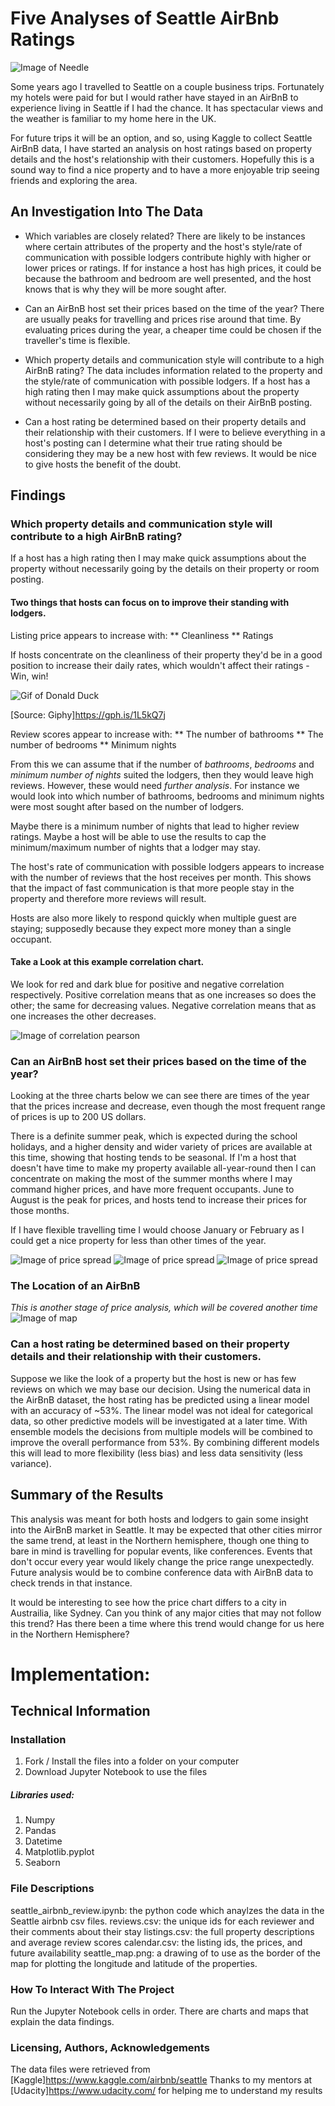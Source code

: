 # Five Analyses of Seattle AirBnb Ratings

![Image of Needle](space_needle.png)

Some years ago I travelled to Seattle on a couple business trips. Fortunately my hotels were paid for but I would rather have stayed in an AirBnB to experience living in Seattle if I had the chance. It has spectacular views and the weather is familiar to my home here in the UK.

For future trips it will be an option, and so, using Kaggle to collect Seattle AirBnB data, I have started an analysis on host ratings based on property details and the host's relationship with their customers. Hopefully this is a sound way to find a nice property and to have a more enjoyable trip seeing friends and exploring the area.



## An Investigation Into The Data

* Which variables are closely related?
There are likely to be instances where certain attributes of the property and the host's style/rate of communication with possible lodgers contribute highly with higher or lower prices or ratings.
If for instance a host has high prices, it could be because the bathroom and bedroom are well presented, and the host knows that is why they will be more sought after.


* Can an AirBnB host set their prices based on the time of the year?
There are usually peaks for travelling and prices rise around that time. By evaluating prices during the year, a cheaper time could be chosen if the traveller's time is flexible.


* Which property details and communication style will contribute to a high AirBnB rating?
The data includes information related to the property and the style/rate of communication with possible lodgers.
If a host has a high rating then I may make quick assumptions about the property without necessarily going by all of the details on their AirBnB posting.


* Can a host rating be determined based on their property details and their relationship with their customers.
If I were to believe everything in a host's posting can I determine what their true rating should be considering they may be a new host with few reviews. It would be nice to give hosts the benefit of the doubt.



## Findings

### Which property details and communication style will contribute to a high AirBnB rating?
If a host has a high rating then I may make quick assumptions about the property without necessarily going by the details on their property or room posting.

#### Two things that hosts can focus on to improve their standing with lodgers.

Listing price appears to increase with:
** Cleanliness
** Ratings

If hosts concentrate on the cleanliness of their property they'd be in a good position to increase their daily rates, which wouldn't affect their ratings - Win, win!

![Gif of Donald Duck](donald_money.gif)

[Source: Giphy]https://gph.is/1L5kQ7j

Review scores appear to increase with:
** The number of bathrooms
** The number of bedrooms
** Minimum nights

From this we can assume that if the number of _bathrooms_, _bedrooms_ and _minimum number of nights_ suited the lodgers, then they would leave high reviews. However, these would need *further analysis*. For instance we would look into which number of bathrooms, bedrooms and minimum nights were most sought after based on the number of lodgers.

Maybe there is a minimum number of nights that lead to higher review ratings.
Maybe a host will be able to use the results to cap the minimum/maximum number of nights that a lodger may stay.

The host's rate of communication with possible lodgers appears to increase with the number of reviews that the host receives per month. This shows that the impact of fast communication is that more people stay in the property and therefore more reviews will result.

Hosts are also more likely to respond quickly when multiple guest are staying; supposedly because they expect more money than a single occupant.


#### Take a Look at this example correlation chart.
We look for red and dark blue for positive and negative correlation respectively.
Positive correlation means that as one increases so does the other; the same for decreasing values.
Negative correlation means that as one increases the other decreases.

![Image of correlation pearson](correlation_pearson.png)


### Can an AirBnB host set their prices based on the time of the year?
Looking at the three charts below we can see there are times of the year that the prices increase and decrease, even though the most frequent range of prices is up to 200 US dollars.

There is a definite summer peak, which is expected during the school holidays, and a higher density and wider variety of prices are available at this time, showing that hosting tends to be seasonal. If I'm a host that doesn't have time to make my property available all-year-round then I can concentrate on making the most of the summer months where I may command higher prices, and have more frequent occupants. June to August is the peak for prices, and hosts tend to increase their prices for those months.

If I have flexible travelling time I would choose January or February as I could get a nice property for less than other times of the year.

![Image of price spread](price_spread.png)
![Image of price spread](price_spread2.png)
![Image of price spread](price_spread3.png)

### The Location of an AirBnB
*This is another stage of price analysis, which will be covered another time*
![Image of map](mapping_seattle.png)


### Can a host rating be determined based on their property details and their relationship with their customers.
Suppose we like the look of a property but the host is new or has few reviews on which we may base our decision.
Using the numerical data in the AirBnB dataset, the host rating has be predicted using a linear model with an accuracy of ~53%. The linear model was not ideal for categorical data, so other predictive models will be investigated at a later time. With ensemble models the decisions from multiple models will be combined to improve the overall performance from 53%. By combining different models this will lead to more flexibility (less bias) and less data sensitivity (less variance).


## Summary of the Results
This analysis was meant for both hosts and lodgers to gain some insight into the AirBnB market in Seattle. It may be expected that other cities mirror the same trend, at least in the Northern hemisphere, though one thing to bare in mind is travelling for popular events, like conferences. Events that don't occur every year would likely change the price range unexpectedly. Future analysis would be to combine conference data with AirBnB data to check trends in that instance. 

It would be interesting to see how the price chart differs to a city in Austrailia, like Sydney.
Can you think of any major cities that may not follow this trend?
Has there been a time where this trend would change for us here in the Northern Hemisphere? 


# Implementation:
## Technical Information

### Installation
1. Fork / Install the files into a folder on your computer
1. Download Jupyter Notebook to use the files


##### Libraries used:
1. Numpy
1. Pandas
1. Datetime
1. Matplotlib.pyplot
1. Seaborn


### File Descriptions
seattle_airbnb_review.ipynb: the python code which anaylzes the data in the Seattle airbnb csv files.
reviews.csv: the unique ids for each reviewer and their comments about their stay
listings.csv: the full property descriptions and average review scores
calendar.csv: the listing ids, the prices, and future availability
seattle_map.png: a drawing of  to use as the border of the map for plotting the longitude and latitude of the properties.


### How To Interact With The Project
Run the Jupyter Notebook cells in order. There are charts and maps that explain the data findings.


### Licensing, Authors, Acknowledgements

The data files were retrieved from [Kaggle]https://www.kaggle.com/airbnb/seattle
Thanks to my mentors at [Udacity]https://www.udacity.com/ for helping me to understand my results
